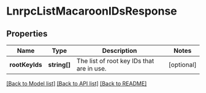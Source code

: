 # LnrpcListMacaroonIDsResponse

## Properties
Name | Type | Description | Notes
------------ | ------------- | ------------- | -------------
**rootKeyIds** | **string[]** | The list of root key IDs that are in use. | [optional] 

[[Back to Model list]](../README.md#documentation-for-models) [[Back to API list]](../README.md#documentation-for-api-endpoints) [[Back to README]](../README.md)


